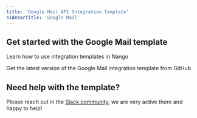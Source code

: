 ```yaml
---
title: 'Google Mail API Integration Template'
sidebarTitle: 'Google Mail'
---
```


## Get started with the Google Mail template

<Card title="How to use integration templates"
      href="/understand/concepts/templates"
      icon="book-open">
    Learn how to use integration templates in Nango


<Card title="Get the Google Mail template"
      href="https://github.com/NangoHQ/nango/tree/master/integration-templates/google-mail"
      icon="github">
    Get the latest version of the Google Mail integration template from GitHub


## Need help with the template?
Please reach out in the [Slack community](https://nango.dev/slack), we are very active there and happy to help!
